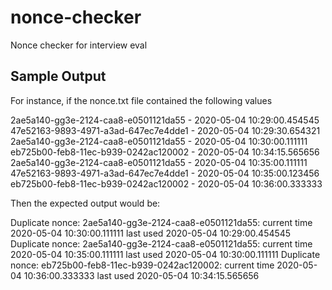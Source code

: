 # nonce-checker
Nonce checker for interview eval 

## Sample Output
For instance, if the nonce.txt file contained the following values

2ae5a140-gg3e-2124-caa8-e0501121da55 - 2020-05-04 10:29:00.454545
47e52163-9893-4971-a3ad-647ec7e4dde1 - 2020-05-04 10:29:30.654321
2ae5a140-gg3e-2124-caa8-e0501121da55 - 2020-05-04 10:30:00.111111
eb725b00-feb8-11ec-b939-0242ac120002 - 2020-05-04 10:34:15.565656
2ae5a140-gg3e-2124-caa8-e0501121da55 - 2020-05-04 10:35:00.111111
47e52163-9893-4971-a3ad-647ec7e4dde1 - 2020-05-04 10:35:00.123456
eb725b00-feb8-11ec-b939-0242ac120002 - 2020-05-04 10:36:00.333333

Then the expected output would be:

Duplicate nonce: 2ae5a140-gg3e-2124-caa8-e0501121da55: current time 2020-05-04 10:30:00.111111 last used 2020-05-04 10:29:00.454545
Duplicate nonce: 2ae5a140-gg3e-2124-caa8-e0501121da55: current time 2020-05-04 10:35:00.111111 last used 2020-05-04 10:30:00.111111
Duplicate nonce: eb725b00-feb8-11ec-b939-0242ac120002: current time 2020-05-04 10:36:00.333333 last used 2020-05-04 10:34:15.565656
